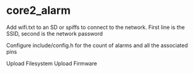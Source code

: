 # core2_alarm

Add wifi.txt to an SD or spiffs to connect to the network. First line is the SSID, second is the network password

Configure include/config.h for the count of alarms and all the associated pins

Upload Filesystem
Upload Firmware